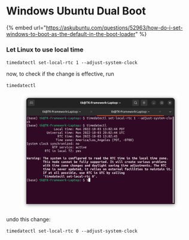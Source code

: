 # Windows Ubuntu Dual Boot

{% embed url="https://askubuntu.com/questions/52963/how-do-i-set-windows-to-boot-as-the-default-in-the-boot-loader" %}

### Let Linux to use local time

```
timedatectl set-local-rtc 1 --adjust-system-clock
```



now, to check if the change is effective, run

```
timedatectl
```

<figure><img src="../.gitbook/assets/image (1) (2) (2).png" alt=""><figcaption></figcaption></figure>



undo this change:

```
timedatectl set-local-rtc 0 --adjust-system-clock
```
